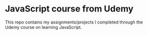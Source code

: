 # JavaScript course from Udemy

This repo contains my assignments/projects I completed through the Udemy course on learning JavaScript.
